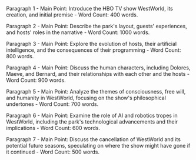 Paragraph 1 - Main Point: Introduce the HBO TV show WestWorld, its creation, and initial premise - Word Count: 400 words.

Paragraph 2 - Main Point: Describe the park's layout, guests' experiences, and hosts' roles in the narrative - Word Count: 1000 words.

Paragraph 3 - Main Point: Explore the evolution of hosts, their artificial intelligence, and the consequences of their programming - Word Count: 800 words.

Paragraph 4 - Main Point: Discuss the human characters, including Dolores, Maeve, and Bernard, and their relationships with each other and the hosts - Word Count: 900 words.

Paragraph 5 - Main Point: Analyze the themes of consciousness, free will, and humanity in WestWorld, focusing on the show's philosophical undertones - Word Count: 700 words.

Paragraph 6 - Main Point: Examine the role of AI and robotics tropes in WestWorld, including the park's technological advancements and their implications - Word Count: 600 words.

Paragraph 7 - Main Point: Discuss the cancellation of WestWorld and its potential future seasons, speculating on where the show might have gone if it continued - Word Count: 500 words.